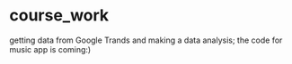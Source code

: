 # course_work
getting data from Google Trands and making a data analysis;
the code for music app is coming:)

